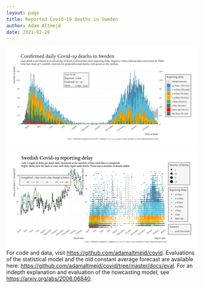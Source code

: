 ```yaml
---
layout: page
title: Reported Covid-19 deaths in Sweden
author: Adam Altmejd
date: 2021-02-28
---
```


![Graph of Swedish Covid-19 deaths with reporting delay.](deaths_lag_sweden_2021-02-28.png "Swedish Covid-19 deaths.")
![Graph of Swedish Covid-19 reporting delay in daily deaths.](lag_trend_sweden_2021-02-28.png "Trend in Swedish Covid-19 mortality reporting delay.")
For code and data, visit <https://github.com/adamaltmejd/covid>.
Evaluations of the statistical model and the old constant average forecast are available here: <https://github.com/adamaltmejd/covid/tree/master/docs/eval>.
For an indepth explanation and evaluation of the nowcasting model, see <https://arxiv.org/abs/2006.06840>.
